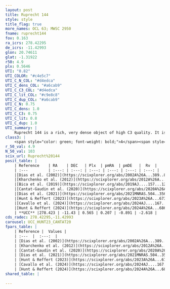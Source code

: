 ```yaml
---
layout: post
title: Ruprecht 144
style: style
title_flag: true
more_names: OCL 63; MWSC 2950
fname: ruprecht144
fov: 0.163
ra_icrs: 278.42295
de_icrs: -11.42993
glon: 20.74611
glat: -1.31922
r50: 4.9
plx: 0.5646
UTI: "0.82"
UTI_COLOR: "#c4e5c7"
UTI_C_N_COL: "#d4edca"
UTI_C_dens_COL: "#a6cab9"
UTI_C_C3_COL: "#d4edca"
UTI_C_lit_COL: "#c9e8c8"
UTI_C_dup_COL: "#a6cab9"
UTI_C_N: 0.75
UTI_C_dens: 1.0
UTI_C_C3: 0.75
UTI_C_lit: 0.8
UTI_C_dup: 1.0
UTI_summary: |
    Ruprecht 144 is a rich, very dense object of high C3 quality. It is well-studied in the literature.
class3: |
    <span style="color: green; font-weight: bold;">A</span><span style="color: #FFC300; font-weight: bold;">B</span>
r_50_val: 4.9
N_50_val: 103
scix_url: Ruprecht%20144
posit_table: |
    | Reference    | RA    | DEC   | Plx  | pmRA  | pmDE   |  Rv  |
    | :---         | :---: | :---: | :---: | :---: | :---: | :---: |
    |[Dias et al. (2002)](https://scixplorer.org/abs/2002A%26A...389..871D) | 278.392 | -11.417 | -- | -2.7 | 1.46 | -- |
    |[Kharchenko et al. (2012)](https://scixplorer.org/abs/2012A%26A...543A.156K) | 278.377 | -11.41 | -- | -0.29 | -7.34 | -- |
    |[Bica et al. (2019)](https://scixplorer.org/abs/2019AJ....157...12B) | 278.38 | -11.421 | -- | -- | -- | -- |
    |[Cantat-Gaudin et al. (2020)](https://scixplorer.org/abs/2020A%26A...640A...1C) | 278.437 | -11.425 | 0.555 | 0.142 | -0.876 | -- |
    |[Dias et al. (2021)](https://scixplorer.org/abs/2021MNRAS.504..356D) | 278.465 | -11.46 | 0.555 | 0.134 | -0.866 | -- |
    |[Hunt & Reffert (2023)](https://scixplorer.org/abs/2023A%26A...673A.114H) | 278.411 | -11.421 | 0.568 | 0.236 | -0.886 | -54.134 |
    |[Cavallo et al. (2024)](https://scixplorer.org/abs/2024AJ....167...12C) | 278.44 | -11.431 | 0.568 | -- | -- | -- |
    |[Hunt & Reffert (2024)](https://scixplorer.org/abs/2024A%26A...686A..42H) | 278.411 | -11.421 | 0.568 | 0.236 | -0.886 | -54.134 |
    | **UCC** |278.423 | -11.43 | 0.565 | 0.207 | -0.891 | -2.618 | 
cds_radec: 278.42295,-11.42993
carousel: UCC_HUNT23_CANTAT20
fpars_table: |
    | Reference |  Values |
    | :---  |  :---:  |
    | [Dias et al. (2002)](https://scixplorer.org/abs/2002A%26A...389..871D) | `E(B-V)=0.77, Dist=1600.0, Age=8.65` |
    | [Kharchenko et al. (2012)](https://scixplorer.org/abs/2012A%26A...543A.156K) | `e_bv=0.666, distance=1649, log_age=8.795` |
    | [Cantat-Gaudin et al. (2020)](https://scixplorer.org/abs/2020A%26A...640A...1C) | `AVNN=1.9, DMNN=11.01, AgeNN=7.48` |
    | [Dias et al. (2021)](https://scixplorer.org/abs/2021MNRAS.504..356D) | `Av=2.174, Dist=1507, logage=7.243, [Fe/H]=0.233` |
    | [Hunt & Reffert (2023)](https://scixplorer.org/abs/2023A%26A...673A.114H) | `AV50=2.309, diffAV50=1.617, MOD50=11.032, logAge50=7.322` |
    | [Cavallo et al. (2024)](https://scixplorer.org/abs/2024AJ....167...12C) | `AV50=2.59, dMod50=10.92, logAge50=7.85, [Fe/H]50=-0.15` |
    | [Hunt & Reffert (2024)](https://scixplorer.org/abs/2024A%26A...686A..42H) | `MassJ=500.142` |
shared_table: |
    
---
```

